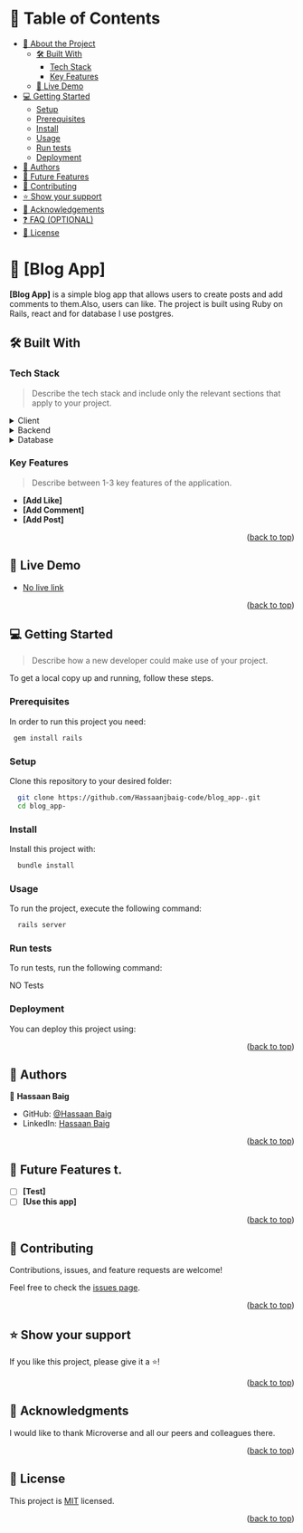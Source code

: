 <a name="readme-top"></a>

<!-- TABLE OF CONTENTS -->

# 📗 Table of Contents

- [📖 About the Project](#about-project)
  - [🛠 Built With](#built-with)
    - [Tech Stack](#tech-stack)
    - [Key Features](#key-features)
  - [🚀 Live Demo](#live-demo)
- [💻 Getting Started](#getting-started)
  - [Setup](#setup)
  - [Prerequisites](#prerequisites)
  - [Install](#install)
  - [Usage](#usage)
  - [Run tests](#run-tests)
  - [Deployment](#triangular_flag_on_post-deployment)
- [👥 Authors](#authors)
- [🔭 Future Features](#future-features)
- [🤝 Contributing](#contributing)
- [⭐️ Show your support](#support)
- [🙏 Acknowledgements](#acknowledgements)
- [❓ FAQ (OPTIONAL)](#faq)
- [📝 License](#license)

<!-- PROJECT DESCRIPTION -->

# 📖 [Blog App] <a name="Blog-App"></a>

**[Blog App]** is a simple blog app that allows users to create posts and add comments to them.Also, users can like. The project is built using Ruby on Rails, react and for database I use postgres.

## 🛠 Built With <a name="built-with"></a>

### Tech Stack <a name="tech-stack"></a>

> Describe the tech stack and include only the relevant sections that apply to your project.

<details>
  <summary>Client</summary>
  <ul>
    <li><a href="https://reactjs.org/">React.js</a></li>
  </ul>
</details>

<details>
  <summary>Backend</summary>
  <ul>
    <li><a href="https://rubyonrails.org/">Ruby on rail</a></li>
  </ul>
</details>

<details>
<summary>Database</summary>
  <ul>
    <li><a href="https://www.postgresql.org/">PostgreSQL</a></li>
  </ul>
</details>

<!-- Features -->

### Key Features <a name="key-features"></a>

> Describe between 1-3 key features of the application.

- **[Add Like]**
- **[Add Comment]**
- **[Add Post]**

<p align="right">(<a href="#readme-top">back to top</a>)</p>

<!-- LIVE DEMO -->

## 🚀 Live Demo <a name="live-demo"></a>

- [No live link]()

<p align="right">(<a href="#readme-top">back to top</a>)</p>


## 💻 Getting Started <a name="getting-started"></a>

> Describe how a new developer could make use of your project.

To get a local copy up and running, follow these steps.

### Prerequisites

In order to run this project you need:


```sh
 gem install rails
```


### Setup

Clone this repository to your desired folder:


```sh
  git clone https://github.com/Hassaanjbaig-code/blog_app-.git
  cd blog_app-
```

### Install

Install this project with:

```sh
  bundle install
```

### Usage

To run the project, execute the following command:


```sh
  rails server
```

### Run tests

To run tests, run the following command:

NO Tests

<!--
Example command:

```sh
  bin/rails test test/models/article_test.rb
```
--->

### Deployment

You can deploy this project using:

<!--
Example:

```sh

```
 -->

<p align="right">(<a href="#readme-top">back to top</a>)</p>

## 👥 Authors <a name="authors"></a>

👤 **Hassaan Baig**

- GitHub: [@Hassaan Baig](https://github.com/Hassaanjbaig-code/)
- LinkedIn: [Hassaan Baig](https://linkedin.com/in/hassaan-jawwad=baig)

<p align="right">(<a href="#readme-top">back to top</a>)</p>

<!-- FUTURE FEATURES -->

## 🔭 Future Features <a name="future-features"></a>t.

- [ ] **[Test]**
- [ ] **[Use this app]**

<p align="right">(<a href="#readme-top">back to top</a>)</p>

## 🤝 Contributing <a name="contributing"></a>

Contributions, issues, and feature requests are welcome!

Feel free to check the [issues page](../../issues/).

<p align="right">(<a href="#readme-top">back to top</a>)</p>

## ⭐️ Show your support <a name="support"></a>

If you like this project, please give it a ⭐️!

<p align="right">(<a href="#readme-top">back to top</a>)</p>


## 🙏 Acknowledgments <a name="acknowledgements"></a>

I would like to thank Microverse and all our peers and colleagues there.

<p align="right">(<a href="#readme-top">back to top</a>)</p>

## 📝 License <a name="license"></a>

This project is [MIT](./MIT) licensed.

<p align="right">(<a href="#readme-top">back to top</a>)</p>
